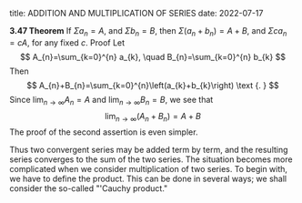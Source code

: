 title: ADDITION AND MULTIPLICATION OF SERIES
date: 2022-07-17

**3.47 Theorem** If $\Sigma a_{n}=A$, and $\Sigma b_{n}=B$, then $\Sigma\left(a_{n}+b_{n}\right)=A+B$, and $\Sigma c a_{n}=c A$, for any fixed $c$.
Proof Let
$$
A_{n}=\sum_{k=0}^{n} a_{k}, \quad B_{n}=\sum_{k=0}^{n} b_{k}
$$
Then
$$
A_{n}+B_{n}=\sum_{k=0}^{n}\left(a_{k}+b_{k}\right) \text {. }
$$
Since $\lim _{n \rightarrow \infty} A_{n}=A$ and $\lim _{n \rightarrow \infty} B_{n}=B$, we see that
$$
\lim _{n \rightarrow \infty}\left(A_{n}+B_{n}\right)=A+B
$$
The proof of the second assertion is even simpler.

Thus two convergent series may be added term by term, and the resulting series converges to the sum of the two series. The situation becomes more complicated when we consider multiplication of two series. To begin with, we have to define the product. This can be done in several ways; we shall consider the so-called "'Cauchy product."